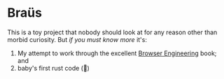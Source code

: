 # Braüs

This is a toy project that nobody should look at for any reason other than morbid curiosity. But *if you must know more* it's:

1. My attempt to work through the excellent [Browser Engineering](https://browser.engineering/) book; and
2. baby's first rust code (🦀)
